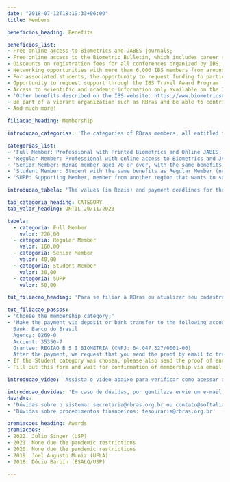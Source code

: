 ```yaml
---
date: "2018-07-12T18:19:33+06:00"
title: Members

beneficios_heading: Benefits

beneficios_list:
- Free online access to Biometrics and JABES journals;
- Free online access to the Biometric Bulletin, which includes career opportunities, listings of international conferences, and news from IBS regions and networks;
- Discounts on registration fees for all conferences organized by IBS, RBras, ABE, SPE, and all IBS regions and networks;
- Networking opportunities with more than 6,000 IBS members from around the world;
- For associated students, the opportunity to request funding to participate in RBras and IBS events;
- Opportunity to request support through the IBS Travel Award Program for participation in events organized by IBS, its regions and networks;
- Access to scientific and academic information only available on the IBS website, for members only;
- 'Other benefits described on the IBS website: https://www.biometricsociety.org/membership/member-benefits/;'
- Be part of a vibrant organization such as RBras and be able to contribute to society;
- And much more!

filiacao_heading: Membership

introducao_categorias: 'The categories of RBras members, all entitled to the benefits listed here, are:'

categorias_list:
- 'Full Member: Professional with Printed Biometrics and Online JABES;'
- 'Regular Member: Professional with online access to Biometrics and JABES;'
- 'Senior Member: RBras member aged 70 or over, with the same benefits as a Regular Member;'
- 'Student Member: Student with the same benefits as Regular Member (needs to present proof of enrolment in an academic degree);'
- 'SUPP: Supporting Member, member from another region that wants to support RBras.'

introducao_tabela: 'The values (in Reais) and payment deadlines for the 2022 Annuity are:'

tab_categoria_heading: CATEGORY
tab_valor_heading: UNTIL 20/11/2023

tabela:
  - categoria: Full Member
    valor: 220,00
  - categoria: Regular Member
    valor: 160,00
  - categoria: Senior Member
    valor: 40,00
  - categoria: Student Member
    valor: 30,00
  - categoria: SUPP
    valor: 50,00

tut_filiacao_heading: 'Para se filiar à RBras ou atualizar seu cadastro siga os seguintes passos:'

tut_filiacao_passos:
- 'Choose the membership category;'
- 'Make the payment via deposit or bank transfer to the following account
  Bank: Banco do Brasil
  Agency: 0269-0
  Account: 35350-7
  Grantee: REGIAO B S I BIOMETRIA (CNPJ: 64.047.327/0001-00)
  After the payment, we request that you send the proof by email to treasuryarbras@gmail.com.'
- If the Student category was chosen, please also send the proof of enrolment in an academic degree to tesourariarbras@gmail.com, together with proof of payment;
- Fill out this form and wait for confirmation of membership via email.

introducao_video: 'Assista o vídeo abaixo para verificar como acessar o sistema e sua conta/login:'

introducao_duvidas: 'Em caso de dúvidas, por gentileza envie um e-mail para:'
duvidas:
- 'Dúvidas sobre o sistema: secretaria@rbras.org.br ou contato@softaliza.com.br'
- 'Dúvidas sobre procedimentos financeiros: tesouraria@rbras.org.br'

premiacoes_heading: Awards
premiacoes:
- 2022. Julio Singer (USP)
- 2021. None due the pandemic restrictions
- 2020. None due the pandemic restrictions
- 2019. Joel Augusto Muniz (UFLA)
- 2018. Décio Barbin (ESALQ/USP)

---
```

